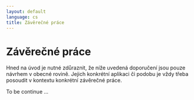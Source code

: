 ```yaml
---
layout: default
language: cs
title: Závěrečné práce
---
```


# Závěrečné práce
Hned na úvod je nutné zdůraznit, že níže uvedená doporučení jsou pouze návrhem v obecné rovině.
Jejich konkrétní aplikaci či podobu je vždy třeba posoudit v kontextu konkrétní závěrečné práce.

To be continue ...

